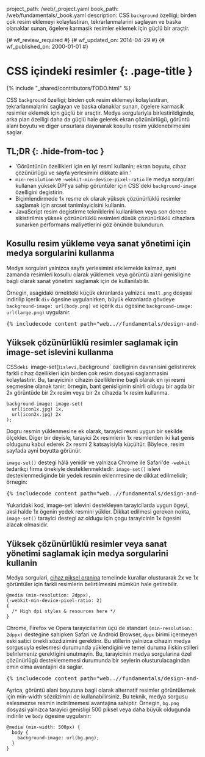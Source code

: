 project_path: /web/_project.yaml
book_path: /web/fundamentals/_book.yaml
description: CSS `background` özelligi; birden çok resim eklemeyi kolaylastiran, tekrarlanmalarini saglayan ve baska olanaklar sunan, ögelere karmasik resimler eklemek için güçlü bir araçtir.

{# wf_review_required #}
{# wf_updated_on: 2014-04-29 #}
{# wf_published_on: 2000-01-01 #}

# CSS içindeki resimler {: .page-title }

{% include "_shared/contributors/TODO.html" %}



CSS `background` özelligi; birden çok resim eklemeyi kolaylastiran, tekrarlanmalarini saglayan ve baska olanaklar sunan, ögelere karmasik resimler eklemek için güçlü bir araçtir.  Medya sorgulariyla birlestirildiginde, arka plan özelligi daha da güçlü hale gelerek ekran çözünürlügü, görüntü alani boyutu ve diger unsurlara dayanarak kosullu resim yüklenebilmesini saglar.



## TL;DR {: .hide-from-toc }
- 'Görüntünün özellikleri için en iyi resmi kullanin; ekran boyutu, cihaz çözünürlügü ve sayfa yerlesimini dikkate alin.'
- <code>min-resolution</code> ve <code>-webkit-min-device-pixel-ratio</code> ile medya sorgulari kullanan yüksek DPI'ya sahip görüntüler için CSS`deki <code>background-image</code> özelligini degistirin.
- Biçimlendirmede 1x resme ek olarak yüksek çözünürlüklü resimler saglamak için srcset tanimlayicisini kullanin.
- JavaScript resim degistirme tekniklerini kullanirken veya son derece sikistirilmis yüksek çözünürlüklü resimleri düsük çözünürlüklü cihazlara sunarken performans maliyetlerini göz önünde bulundurun.


## Kosullu resim yükleme veya sanat yönetimi için medya sorgularini kullanma

Medya sorgulari yalnizca sayfa yerlesimini etkilemekle kalmaz, ayni zamanda resimleri kosullu olarak yüklemek veya görüntü alani genisligine bagli olarak sanat yönetimi saglamak için de kullanilabilir.

Örnegin, asagidaki örnekteki küçük ekranlarda yalnizca `small.png` dosyasi indirilip içerik `div` ögesine uygulanirken, büyük ekranlarda gövdeye `background-image: url(body.png)` ve içerik `div` ögesine `background-image: url(large.png)` uygulanir.

<pre class="prettyprint">
{% includecode content_path="web..//fundamentals/design-and-ui/media/images/_code/conditional-mq.html" region_tag="conditional" lang=css %}
</pre>

## Yüksek çözünürlüklü resimler saglamak için image-set islevini kullanma

CSS`deki `image-set()` islevi, `background` özelliginin davranisini gelistirerek farkli cihaz özellikleri için birden çok resim dosyasi saglanmasini kolaylastirir.  Bu, tarayicinin cihazin özelliklerine bagli olarak en iyi resmi seçmesine olanak tanir; örnegin, bant genisliginin sinirli oldugu bir agda bir 2x görüntüde bir 2x resim veya bir 2x cihazda 1x resim kullanma.


    background-image: image-set(
      url(icon1x.jpg) 1x,
      url(icon2x.jpg) 2x
    );
    

Dogru resmin yüklenmesine ek olarak, tarayici resmi uygun bir sekilde
ölçekler. Diger bir deyisle, tarayici 2x resimlerin 1x resimlerden iki kat genis oldugunu kabul ederek 2x resmi 2 katsayisiyla küçültür. Böylece, resim sayfada ayni boyutta görünür.

`image-set()` destegi hâlâ yenidir ve yalnizca Chrome ile Safari'de `-webkit` tedarikçi firma önekiyle desteklenmektedir.  `image-set()` islevi desteklenmediginde bir yedek resmin eklenmesine de dikkat edilmelidir; örnegin:

<pre class="prettyprint">
{% includecode content_path="web..//fundamentals/design-and-ui/media/images/_code/image-set.html" region_tag="imageset" lang=css %}
</pre>

Yukaridaki kod, image-set islevini destekleyen tarayicilarda uygun ögeyi, aksi halde 1x ögenin yedek resmini yükler. Dikkat edilmesi gereken nokta, `image-set()` tarayici destegi az oldugu için çogu tarayicinin 1x ögesini alacak olmasidir.

## Yüksek çözünürlüklü resimler veya sanat yönetimi saglamak için medya sorgularini kullanin

Medya sorgulari, [cihaz piksel oranina](http://www.html5rocks.com/en/mobile/high-dpi/#toc-bg) temelinde kurallar olusturarak 2x ve 1x görüntüler için farkli resimlerin belirtilmesini mümkün hale getirebilir.


    @media (min-resolution: 2dppx),
    (-webkit-min-device-pixel-ratio: 2)
    {
      /* High dpi styles & resources here */
    }
    

Chrome, Firefox ve Opera tarayicilarinin üçü de standart `(min-resolution: 2dppx)` destegine sahipken Safari ve Android Browser, `dppx` birimi içermeyen eski satici önekli sözdizimini gerektirir.  Bu stillerin yalnizca cihazin medya sorgusuyla eslesmesi durumunda yüklendigini ve temel duruma iliskin stilleri belirlemeniz gerektigini unutmayin.  Bu, tarayicinin medya sorgularina özel çözünürlügü desteklememesi durumunda bir seylerin olusturulacagindan emin olma avantajini da saglar.

<pre class="prettyprint">
{% includecode content_path="web..//fundamentals/design-and-ui/media/images/_code/media-query-dppx.html" region_tag="mqdppx" lang=css %}
</pre>

Ayrica, görüntü alani boyutuna bagli olarak alternatif resimler görüntülemek için min-width sözdizimini de kullanabilirsiniz.  Bu teknik, medya sorgusu eslesmezse resmin indirilmemesi avantajina sahiptir. Örnegin, `bg.png` dosyasi yalnizca tarayici genisligi 500 piksel veya daha büyük oldugunda indirilir ve `body` ögesine uygulanir:


    @media (min-width: 500px) {
      body {
        background-image: url(bg.png);
      }
    }
    	



